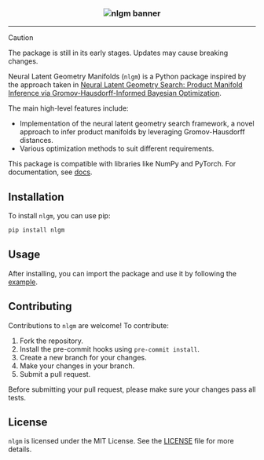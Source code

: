 <h3 align="center">
    <img src="https://raw.githubusercontent.com/ae-bii/nlgm/main/assets/nlgm_banner.png" alt="nlgm banner"/>
</h3>

--------------------------------------------------------------------------------

<!-- # Neural Latent Geometry Manifolds -->

> [!CAUTION]
> The package is still in its early stages. Updates may cause breaking changes.

Neural Latent Geometry Manifolds (`nlgm`) is a Python package inspired by the approach taken in [Neural Latent Geometry Search: Product Manifold Inference via Gromov-Hausdorff-Informed Bayesian Optimization](https://arxiv.org/pdf/2309.04810.pdf).

The main high-level features include:
- Implementation of the neural latent geometry search framework, a novel approach to infer product manifolds by leveraging Gromov-Hausdorff distances.
- Various optimization methods to suit different requirements.

This package is compatible with libraries like NumPy and PyTorch. For documentation, see [docs](https://ae-bii.github.io/nlgm/).

## Installation

To install `nlgm`, you can use pip:

```bash
pip install nlgm
```

## Usage

After installing, you can import the package and use it by following the [example](https://github.com/ae-bii/nlgm/blob/main/examples/example.py).

## Contributing

Contributions to `nlgm` are welcome! To contribute:

1. Fork the repository.
2. Install the pre-commit hooks using `pre-commit install`.
3. Create a new branch for your changes.
4. Make your changes in your branch.
5. Submit a pull request.

Before submitting your pull request, please make sure your changes pass all tests.

## License

`nlgm` is licensed under the MIT License. See the [LICENSE](LICENSE) file for more details.

